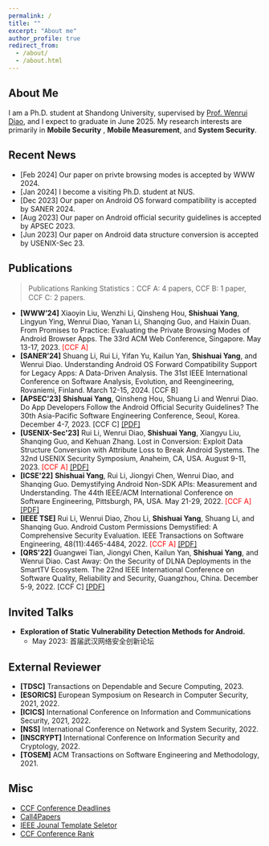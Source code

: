 ```yaml
---
permalink: /
title: ""
excerpt: "About me"
author_profile: true
redirect_from: 
  - /about/
  - /about.html
---
```


## About Me
 I am a Ph.D. student at Shandong University, supervised by [Prof. Wenrui Diao](https://diaowenrui.github.io/), and I expect to graduate in June 2025. My research interests are primarily in **Mobile Security** , **Mobile Measurement**, and **System Security**.

## Recent News
- [Feb 2024] Our paper on privte browsing modes is accepted by WWW 2024.
- [Jan 2024] I become a visiting Ph.D. student at NUS.
- [Dec 2023] Our paper on Android OS forward compatibility is accepted by SANER 2024.
- [Aug 2023] Our paper on Android official security guidelines is accepted by APSEC 2023.
- [Jun 2023] Our paper on Android data structure conversion is accepted by USENIX-Sec 23.



Publications
------

> Publications Ranking Statistics：CCF A: 4 papers, CCF B: 1 paper, CCF C: 2 papers.
- **[WWW’24]** Xiaoyin Liu, Wenzhi Li, Qinsheng Hou, **Shishuai Yang**, Lingyun Ying, Wenrui Diao, Yanan Li, Shanqing Guo, and Haixin Duan. From Promises to Practice: Evaluating the Private Browsing Modes of Android Browser Apps. The 33rd ACM Web Conference, Singapore. May 13-17, 2023. <font color='red'>[CCF A]</font>
- **[SANER’24]** Shuang Li, Rui Li, Yifan Yu, Kailun Yan, **Shishuai Yang**, and Wenrui Diao. Understanding Android OS Forward Compatibility Support for Legacy Apps: A Data-Driven Analysis. The 31st IEEE International Conference on Software Analysis, Evolution, and Reengineering, Rovaniemi, Finland. March 12-15, 2024. [CCF B]
- **[APSEC'23]** **Shishuai Yang**, Qinsheng Hou, Shuang Li and Wenrui Diao. Do App Developers Follow the Android Official Security Guidelines? The 30th Asia-Pacific Software Engineering Conference, Seoul, Korea.  December 4-7, 2023. [CCF C] [\[PDF\]](../assets/APSEC2023.pdf)
- **[USENIX-Sec'23]** Rui Li, Wenrui Diao, **Shishuai Yang**, Xiangyu Liu, Shanqing Guo, and Kehuan Zhang. Lost in Conversion: Exploit Data Structure Conversion with Attribute Loss to Break Android Systems. The 32nd USENIX Security Symposium, Anaheim, CA, USA.  August 9-11, 2023. <font color='red'>[CCF A]</font> [\[PDF\]](../assets/usenixsecurity23-li-rui.pdf) 
- **[ICSE'22]** **Shishuai Yang**, Rui Li, Jiongyi Chen, Wenrui Diao, and Shanqing Guo. Demystifying Android Non-SDK APIs: Measurement and Understanding. The 44th IEEE/ACM International Conference on Software Engineering, Pittsburgh, PA, USA. May 21-29, 2022. <font color='red'>[CCF A]</font> [\[PDF\]](../assets/icse22-yang.pdf) 
- **[IEEE TSE]** Rui Li, Wenrui Diao, Zhou Li, **Shishuai Yang**, Shuang Li, and Shanqing Guo. Android Custom Permissions Demystified: A Comprehensive Security Evaluation. IEEE Transactions on Software Engineering, 48(11):4465-4484, 2022. <font color='red'>[CCF A]</font> [\[PDF\]](../assets/tse-li.pdf)
- **[QRS'22]** Guangwei Tian, Jiongyi Chen, Kailun Yan, **Shishuai Yang**, and Wenrui Diao. Cast Away: On the Security of DLNA Deployments in the SmartTV Ecosystem. The 22nd IEEE International Conference on Software Quality, Reliability and Security, Guangzhou, China. December 5-9, 2022. [CCF C] [\[PDF\]](../assets/qrs22-tian.pdf)

Invited Talks
------
- **Exploration of Static Vulnerability Detection Methods for Android.**
  - May 2023: 首届武汉网络安全创新论坛

External Reviewer
------
- **[TDSC]** Transactions on Dependable and Secure Computing, 2023. 
- **[ESORICS]** European Symposium on Research in Computer Security, 2021, 2022.
- **[ICICS]** International Conference on Information and Communications Security, 2021, 2022. 
- **[NSS]** International Conference on Network and System Security, 2022.
- **[INSCRYPT]** International Conference on Information Security and Cryptology, 2022.
- **[TOSEM]** ACM Transactions on Software Engineering and Methodology, 2021.


Misc
------
- [CCF Conference Deadlines](https://ccfddl.github.io/)
- [Call4Papers](http://123.57.137.208/ccf/ccf-4.jsp)
- [IEEE Jounal Template Seletor](https://template-selector.ieee.org/secure/templateSelector/downloadTemplate)
- [CCF Conference Rank](https://www.ccf.org.cn/Academic_Evaluation/TCSE_SS_PDL/)
